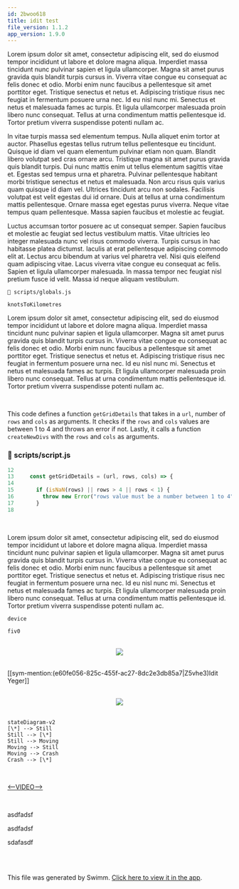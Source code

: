 ```yaml
---
id: 2bwoo618
title: idit test
file_version: 1.1.2
app_version: 1.9.0
---
```


Lorem ipsum dolor sit amet, consectetur adipiscing elit, sed do eiusmod tempor incididunt ut labore et dolore magna aliqua. Imperdiet massa tincidunt nunc pulvinar sapien et ligula ullamcorper. Magna sit amet purus gravida quis blandit turpis cursus in. Viverra vitae congue eu consequat ac felis donec et odio. Morbi enim nunc faucibus a pellentesque sit amet porttitor eget. Tristique senectus et netus et. Adipiscing tristique risus nec feugiat in fermentum posuere urna nec. Id eu nisl nunc mi. Senectus et netus et malesuada fames ac turpis. Et ligula ullamcorper malesuada proin libero nunc consequat. Tellus at urna condimentum mattis pellentesque id. Tortor pretium viverra suspendisse potenti nullam ac.

In vitae turpis massa sed elementum tempus. Nulla aliquet enim tortor at auctor. Phasellus egestas tellus rutrum tellus pellentesque eu tincidunt. Quisque id diam vel quam elementum pulvinar etiam non quam. Blandit libero volutpat sed cras ornare arcu. Tristique magna sit amet purus gravida quis blandit turpis. Dui nunc mattis enim ut tellus elementum sagittis vitae et. Egestas sed tempus urna et pharetra. Pulvinar pellentesque habitant morbi tristique senectus et netus et malesuada. Non arcu risus quis varius quam quisque id diam vel. Ultrices tincidunt arcu non sodales. Facilisis volutpat est velit egestas dui id ornare. Duis at tellus at urna condimentum mattis pellentesque. Ornare massa eget egestas purus viverra. Neque vitae tempus quam pellentesque. Massa sapien faucibus et molestie ac feugiat.

Luctus accumsan tortor posuere ac ut consequat semper. Sapien faucibus et molestie ac feugiat sed lectus vestibulum mattis. Vitae ultricies leo integer malesuada nunc vel risus commodo viverra. Turpis cursus in hac habitasse platea dictumst. Iaculis at erat pellentesque adipiscing commodo elit at. Lectus arcu bibendum at varius vel pharetra vel. Nisi quis eleifend quam adipiscing vitae. Lacus viverra vitae congue eu consequat ac felis. Sapien et ligula ullamcorper malesuada. In massa tempor nec feugiat nisl pretium fusce id velit. Massa id neque aliquam vestibulum.

`📄 scripts/globals.js`

`knotsToKilometres`<swm-token data-swm-token=":scripts/components/weather.js:38:2:2:`const knotsToKilometres = (knot) =&gt; {`"/>

Lorem ipsum dolor sit amet, consectetur adipiscing elit, sed do eiusmod tempor incididunt ut labore et dolore magna aliqua. Imperdiet massa tincidunt nunc pulvinar sapien et ligula ullamcorper. Magna sit amet purus gravida quis blandit turpis cursus in. Viverra vitae congue eu consequat ac felis donec et odio. Morbi enim nunc faucibus a pellentesque sit amet porttitor eget. Tristique senectus et netus et. Adipiscing tristique risus nec feugiat in fermentum posuere urna nec. Id eu nisl nunc mi. Senectus et netus et malesuada fames ac turpis. Et ligula ullamcorper malesuada proin libero nunc consequat. Tellus at urna condimentum mattis pellentesque id. Tortor pretium viverra suspendisse potenti nullam ac.

<br/>

This code defines a function `getGridDetails` that takes in a `url`, number of `rows` and `cols` as arguments. It checks if the `rows` and `cols` values are between 1 to 4 and throws an error if not. Lastly, it calls a function `createNewDivs` with the `rows` and `cols` as arguments.
<!-- NOTE-swimm-snippet: the lines below link your snippet to Swimm -->
### 📄 scripts/script.js
```javascript
12     
13     const getGridDetails = (url, rows, cols) => {
14     
15       if (isNaN(rows) || rows > 4 || rows < 1) {
16         throw new Error("rows value must be a number between 1 to 4");
17       }
18     
```

<br/>

Lorem ipsum dolor sit amet, consectetur adipiscing elit, sed do eiusmod tempor incididunt ut labore et dolore magna aliqua. Imperdiet massa tincidunt nunc pulvinar sapien et ligula ullamcorper. Magna sit amet purus gravida quis blandit turpis cursus in. Viverra vitae congue eu consequat ac felis donec et odio. Morbi enim nunc faucibus a pellentesque sit amet porttitor eget. Tristique senectus et netus et. Adipiscing tristique risus nec feugiat in fermentum posuere urna nec. Id eu nisl nunc mi. Senectus et netus et malesuada fames ac turpis. Et ligula ullamcorper malesuada proin libero nunc consequat. Tellus at urna condimentum mattis pellentesque id. Tortor pretium viverra suspendisse potenti nullam ac.

`device`<swm-token data-swm-token=":index.html:7:15:15:`	&lt;meta name=&quot;viewport&quot; content=&quot;width=device-width, initial-scale=1&quot;&gt;`"/>

`fiv0`<swm-token data-swm-token=":index.html:11:38:38:`&lt;!-- 	&lt;iframe src=&quot;http://free.timeanddate.com/clock/i6lwnt92/n110/szw110/szh110/hocddd/hbw0/hfc000/cf100/hgr0/fav0/fiv0/mqcfff/mql15/mqw8/mqd100/mhcfff/mhl15/mhw4/mhd100/mmv0/hhcff9/hmcff9&quot; frameborder=&quot;0&quot; width=&quot;110&quot; height=&quot;110&quot;&gt;&lt;/iframe&gt; --&gt;`"/>

<br/>

<div align="center"><img src="https://firebasestorage.googleapis.com/v0/b/swimm-dev-content/o/repositories%2FZ2l0aHViJTNBJTNBc21hcnQtbWlycm9yJTNBJTNBSWRpdFllZ2VyU3dpbW0%3D%2F5c47f2d5-04ba-4d50-826a-fefe0a5ecae6.png?alt=media&token=e5f267f7-2633-4488-8373-d747f374dd5b" style="width:'50%'"/></div>

<br/>

[[sym-mention:(e60fe056-825c-455f-ac27-8dc2e3db85a7|Z5vhe3)Idit Yeger]]

<br/>

<div align="center"><img src="https://firebasestorage.googleapis.com/v0/b/swimm-dev-content/o/repositories%2FZ2l0aHViJTNBJTNBc21hcnQtbWlycm9yJTNBJTNBSWRpdFllZ2VyU3dpbW0%3D%2F69108922-75cc-4f6f-8345-7ea9b540bf29.png?alt=media&token=b0f1b9d4-72cf-43b0-97bf-9527f19cb4b3" style="width:'50%'"/></div>

<br/>

<!--MERMAID {width:100}-->
```mermaid
stateDiagram-v2
[\*] --> Still
Still --> [\*]
Still --> Moving
Moving --> Still
Moving --> Crash
Crash --> [\*]

```
<!--MCONTENT {content: "stateDiagram-v2<br/>\n\\[\\*\\] \\-\\-\\> Still<br/>\nStill \\-\\-\\> \\[\\*\\]<br/>\nStill \\-\\-\\> Moving<br/>\nMoving \\-\\-\\> Still<br/>\nMoving \\-\\-\\> Crash<br/>\nCrash \\-\\-\\> \\[\\*\\]<br/>\n<br/>"} --->

<br/>

[<--VIDEO-->](https://www.youtube.com/watch?v=-utH17XunI8)

<br/>

asdfadsf

asdfadsf

sdafasdf

<br/>

<br/>

This file was generated by Swimm. [Click here to view it in the app](https://swimm-web-app.web.app/repos/Z2l0aHViJTNBJTNBc21hcnQtbWlycm9yJTNBJTNBSWRpdFllZ2VyU3dpbW0=/docs/2bwoo618).
